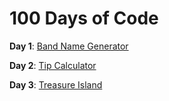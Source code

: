 # 100 Days of Code

**Day 1**: [Band Name Generator](./day-001/)

**Day 2**: [Tip Calculator](./day-002/)

**Day 3**: [Treasure Island](./day-003/)
